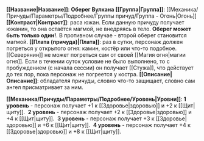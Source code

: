 **[[Название|Название]]**: **Оберег Вулкана**
**[[Группа|Группа]]**: [[Механика/Причуды/Параметры/Подробнее/Группы причуд/Группа - Огонь|Огонь]] 
**[[Контраст|Контраст]]**: раса южан. Если данную причуду получает южанин, то она остаётся магмой, не внедряясь в тело. **Оберег может быть только один!**. В противном случае - второй оберег становится магмой. 
**[[Плата (причуда)|Плата]]**: раз в сутки, персонаж должен погреться у открытого огня: камин, костёр или что-то подобное. [[Северянин]] не может погреться сам от своей [[Магия огня|магии огня]]. Если в течении суток условие не было выполнено, то с пробуждением (с начала сессии) он получает [[Стужа]], что действует до тех пор, пока персонаж не погреется у костра. 
**[[Описание|Описание]]**: обладателя причуды, словно что-то защищает, словно сам ангел присматривает за ним. 

**[[Механика/Причуды/Параметры/Подробнее/Уровень|Уровни]]**:
**1 уровень** - персонаж получает +1 к [[Здоровье|здоровью]] и +2 к [[Щит|щиту]]. 
**2 уровень** - персонаж получает +2 к [[Здоровье|здоровью]] и +4 к [[Щит|щиту]]. 
**3 уровень** - персонаж получает +3 к [[Здоровье|здоровью]] и +6 к [[Щит|щиту]]. 
**4 уровень** - персонаж получает +4 к [[Здоровье|здоровью]] и +8 к [[Щит|щиту]]. 